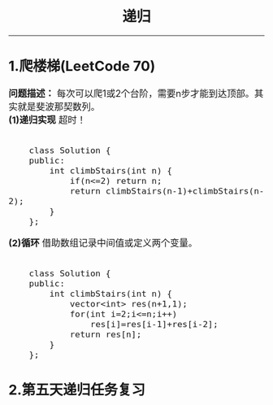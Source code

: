 # <center>  递归  </center>

---  
<font size=4>  

## 1.爬楼梯(LeetCode 70)  
**问题描述：**  每次可以爬1或2个台阶，需要n步才能到达顶部。其实就是斐波那契数列。  
**(1)递归实现**  超时！  
```

	class Solution {
	public:
	    int climbStairs(int n) {
	        if(n<=2) return n;
	        return climbStairs(n-1)+climbStairs(n-2);
	    }
	};
```

**(2)循环** 借助数组记录中间值或定义两个变量。  
```

	class Solution {
	public:
	    int climbStairs(int n) {
	        vector<int> res(n+1,1);
	        for(int i=2;i<=n;i++)
	            res[i]=res[i-1]+res[i-2];
	        return res[n];
	    }
	};
```

## 2.第五天递归任务复习  



</front>